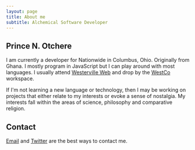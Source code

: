 ```yaml
---
layout: page
title: About me
subtitle: Alchemical Software Developer
---
```


## Prince N. Otchere

I am currently a developer for Nationwide in Columbus, Ohio. Originally from Ghana. I mostly program in JavaScript but I can play around with most languages. I usually attend [Westerville Web](https://www.meetup.com/westervilleweb/) and drop by the [WestCo](https://www.westcowork.com/) workspace.

If I'm not learning a new language or technology, then I may be working on projects that either relate to my interests or evoke a sense of nostalgia. My interests fall within the areas of science, philosophy and comparative religion.


## Contact

[Email]("mailto:hello@princeotchere.com") and [Twitter]("https://twitter.com/iampno") are the best ways to contact me.
